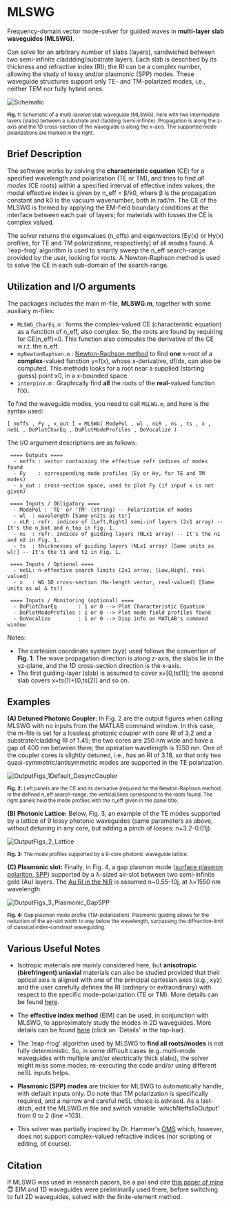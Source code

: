 # MLSWG
Frequency-domain vector mode-solver for guided waves in **multi-layer slab waveguides (MLSWG)**. 

Can solve for an arbitrary number of slabs (layers), sandwiched between two semi-infinite claddding/substrate layers. Each slab is described by its thickness and refractive index (RI); the RI can be a complex number, allowing the study of lossy and/or plasmonic (SPP) modes. These waveguide structures support only TE- and TM-polarized modes, i.e., neither TEM nor fully hybrid ones. 

![Schematic](https://user-images.githubusercontent.com/97299585/199936285-9da2dab0-859b-4b35-9d20-dac152f73d10.JPG)

<sub>**Fig. 1:** Schematic of a multi-layered slab waveguide (MLSWG), here with two intermediate layers (slabs) between a substrate and cladding (semi-infinite). Propagation is along the z-axis and the 1D cross-section of the waveguide is along the x-axis. The supported mode polarizations are marked in the right.</sub>

## Brief Description
The software works by solving the **characteristic equation** (CE) for a specified wavelength and polarization (TE or TM), and tries to find *all modes* (CE roots) within a specified interval of effective index values; the modal effective index is given by n_eff = β/k0, where β is the propagation constant and k0 is the vacuum wavenumber, both in rad/m. The CE of the MLSWG is formed by applying the EM-field boundary conditions at the interface between each pair of layers; for materials with losses the CE is complex valued. 

The solver returns the eigenvalues (n_effs) and eigenvectors [Ey(x) or Hy(x) profiles, for TE and TM polarizations, respectively] of all modes found. A `leap-frog' algorithm is used to smartly sweep the n_eff search-range provided by the user, looking for roots. A Newton-Raphson method is used to solve the CE in each sub-domain of the search-range. 

## Utilization and I/O arguments

The packages includes the main m-file, **MLSWG.m**, together with some auxiliary m-files:
* ```MLSWG_CharEq.m``` : forms the complex-valued CE (characteristic equation) as a function of n_eff, also complex. So, the roots are found by requiring for CE(n_eff)=0. This function also computes the derivative of the CE w.r.t. the n_eff.
* ```myNewtonRaphson.m``` : [Newton-Raphson method](https://en.wikipedia.org/wiki/Newton%27s_method) to find **one** x-root of a **complex**-valued function y=f(x), whose x-derivative, df/dx, can also be computed. This methods looks for a root near a supplied (starting guess) point x0, in a x-bounded space.
* ```interpinv.m``` : Graphically find **all** the roots of the **real**-valued function f(x).

To find the waveguide modes, you need to call ```MSLWG.m```, and here is the syntax used:
```
[ neffs , Fy , x_out ] = MLSWG( ModePol , wl , nLR , ns , ts , x , neSL , DoPlotCharEq , DoPlotModeProfiles , DoVocalize )
```
The I/O argument descriptions are as follows:
```
 ==== Outputs ====
  - neffs : vector containing the effective refr indices of modes found
  - Fy    : corresponding mode profiles (Ey or Hy, for TE and TM modes)
  - x_out : cross-section space, used to plot Fy (if input x is not given)

 ==== Inputs / Obligatory ====
  - ModePol : 'TE' or 'TM' (string) -- Polarization of modes
  - wl  : wavelength [Same units as ts!]
  - nLR : refr. indices of [Left,Right] semi-inf layers (2x1 array) -- It's the n_bot and n_top in Fig. 1.
  - ns  : refr. indices of guiding layers (NLx1 array) -- It's the n1 and n2 in Fig. 1.
  - ts  : thicknesses of guiding layers (NLx1 array) [Same units as wl!] -- It's the t1 and t2 in Fig. 1.

 ==== Inputs / Optional ====
  - neSL: n-effective search limits (2x1 array, [Low,High], real valued)
  - x   : WG 1D cross-section (Nx-length vector, real-valued) [Same units as wl & ts!]

 ==== Inputs / Monitoring (optional) ====
  - DoPlotCharEq       : 1 or 0 --> Plot Characteristic Equation
  - DoPlotModeProfiles : 1 or 0 --> Plot mode field profiles found
  - DoVocalize         : 1 or 0 --> Disp info on MATLAB's command window
```
Notes: 
* The cartesian coordinate system (xyz) used follows the convention of **Fig. 1**: The wave propagation direction is along z-axis, the slabs lie in the yz-plane, and the 1D cross-section direction is the x-axis. 
* The first guiding-layer (slab) is assumed to cover x=[0,ts(1)]; the second slab covers x=ts(1)+[0,ts(2)] and so on.

## Examples

**(A) Detuned Photonic Coupler:** In Fig. 2 are the output figures when calling MLSWG with no inputs from the MATLAB command window. In this case, the m-file is set for a lossless photonic coupler with core RI of 3.2 and a substrate/cladding RI of 1.45; the two cores are 250 nm wide and have a gap of 400 nm between them; the operation wavelength is 1550 nm. One of the coupler cores is slightly detuned, i.e., has an RI of 3.18, so that only two quasi-symmetric/antisymmetric modes are supported in the TE polarization.

![OutputFigs_1Default_DesyncCoupler](https://user-images.githubusercontent.com/97299585/199957919-a193aafd-d9af-4a3d-9d2d-9f271cfd678f.JPG)

<sub>**Fig. 2:** Left panels are the CE and its derivative (required for the Newton-Raphson method) in the defined n_eff search-range; the vertical lines correspond to the roots found. The right panels hold the mode profiles with the n_eff given in the panel title.</sub>

**(B) Photonic Lattice:** Below, Fig. 3, an example of the TE modes supported by a lattice of 9 lossy photonic waveguides (same parameters as above, without detuning in any core, but adding a pinch of losses: n=3.2-0.01j).

![OutputFigs_2_Lattice](https://user-images.githubusercontent.com/97299585/199957948-0b86bfff-bbb8-4fb3-a416-ee80981e2f81.JPG)

<sub>**Fig. 3:** The mode profiles supported by a 9-core photonic waveguide lattice.</sub>

**(C) Plasmonic slot:** Finally, in Fig. 4, a gap plasmon mode ([surface plasmon polariton, SPP](https://en.wikipedia.org/wiki/Surface_plasmon_polariton)) supported by a λ-sized air-slot between two semi-infinite gold (Au) layers. The [Au RI in the NIR](https://refractiveindex.info/?shelf=main&book=Au&page=Johnson) is assumed n~0.55-10j, at λ=1550 nm wavelength.

![OutputFigs_3_Plasmonic_GapSPP](https://user-images.githubusercontent.com/97299585/199958064-248dea48-7f4b-4bc3-893c-e20c65227cee.JPG)

<sub>**Fig. 4:** Gap plasmon mode profile (TM-polarization). Plasmonic guiding allows for the reduction of the air-slot width to way below the wavelength, surpassing the diffraction-limit of classical index-constrast waveguiding.</sub>

## Various Useful Notes

* Isotropic materials are mainly considered here, but **anisotropic (birefringent) uniaxial** materials can also be studied provided that their optical axis is aligned with one of the principal cartesian axes (e.g., xyz) and the user carefully defines the RI (ordinary or extraordinary) with respect to the specific mode-polarization (TE or TM). More details can be found [here](https://en.wikipedia.org/wiki/Birefringence).

* The **effective index method** (EIM) can be used, in conjunction with MLSWG, to approximately study the modes in 2D waveguides. More details can be found [here](https://www.computational-photonics.eu/eims.html) (click on `Details' in the top-bar).

* The `leap-frog' algorithm used by MLSWG to **find all roots/modes** is not fully deterministic. So, in some difficult cases (e.g. multi-mode waveguides with multiple and/or electrically thick slabs), the solver might miss some modes; re-executing the code and/or using different neSL inputs helps.

* **Plasmonic (SPP) modes** are trickier for MLSWG to automatically handle, with default inputs only. Do note that TM polarization is specifically required, and a narrow and careful neSL choice is advised. As a last-ditch, edit the MLSWG.m file and switch variable `whichNeffsToOutput' from 0 to 2 (line ~103).

* This solver was partially inspired by Dr. Hammer's [OMS](https://www.computational-photonics.eu/oms.html) which, however, does not support complex-valued refractive indices (nor scripting or editing, of course).

## Citation

If MLSWG was used in research papers, be a pal and cite [this paper of mine](https://doi.org/10.1364/JOSAB.470129) :innocent: EIM and 1D waveguides were preliminarily used there, before switching to full 2D waveguides, solved with the finite-element method.
